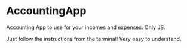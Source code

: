 # AccountingApp
Accounting App to use for your incomes and expenses.  Only JS.

Just follow the instructions from the terminal!  Very easy to understand.  
